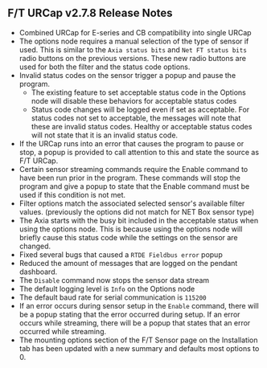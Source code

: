 ## F/T URCap v2.7.8 Release Notes

- Combined URCap for E-series and CB compatibility into single URCap
- The options node requires a manual selection of the type of sensor if used. This is similar to the `Axia status bits` and `Net FT status bits` radio buttons on the previous versions. These new radio buttons are used for both the filter and the status code options.
- Invalid status codes on the sensor trigger a popup and pause the program.
   - The existing feature to set acceptable status code in the Options node will disable these behaviors for acceptable status codes
   - Status code changes will be logged even if set as acceptable. For status codes not set to acceptable, the messages will note that these are invalid status codes. Healthy or acceptable status codes will not state that it is an invalid status code.
- If the URCap runs into an error that causes the program to pause or stop, a popup is provided to call attention to this and state the source as F/T URCap.
- Certain sensor streaming commands require the Enable command to have been run prior in the program. These commands will stop the program and give a popup to state that the Enable command must be used if this condition is not met.
- Filter options match the associated selected sensor's available filter values. (previously the options did not match for NET Box sensor type)
- The Axia starts with the busy bit included in the acceptable status when using the options node. This is because using the options node will briefly cause this status code while the settings on the sensor are changed.
- Fixed several bugs that caused a `RTDE Fieldbus error` popup
- Reduced the amount of messages that are logged on the pendant dashboard.
- The `Disable` command now stops the sensor data stream
- The default logging level is `Info` on the Options node
- The default baud rate for serial communication is `115200`
- If an error occurs during sensor setup in the `Enable` command, there will be a popup stating that the error occurred during setup. If an error occurs while streaming, there will be a popup that states that an error occurred while streaming.
- The mounting options section of the F/T Sensor page on the Installation tab has been updated with a new summary and defaults most options to 0.

